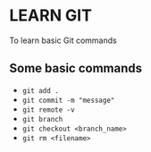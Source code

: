 # LEARN GIT

To learn basic Git commands

## Some basic commands

- `git add .`
- `git commit -m "message"`
- `git remote -v`
- `git branch`
- `git checkout <branch_name>`
- `git rm <filename>`
